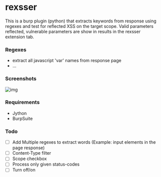 # rexsser
This is a burp plugin (python) that extracts keywords from response using regexes and test for reflected XSS on the target scope. Valid parameters reflected, vulnerable parameters are show in results in the rexsser extension tab.

### Regexes
 - extract all javascript 'var' names from response page
 - ...
 
### Screenshots

![img](https://i.imgur.com/7ygeBN1.jpg)

### Requirements
- Jython
- BurpSuite

### Todo

- [ ] Add Multiple regexes to extract words (Example: input elements in the page response)
- [ ] Content-Type filter
- [ ] Scope checkbox
- [ ] Process only given status-codes
- [ ] Turn off/on
